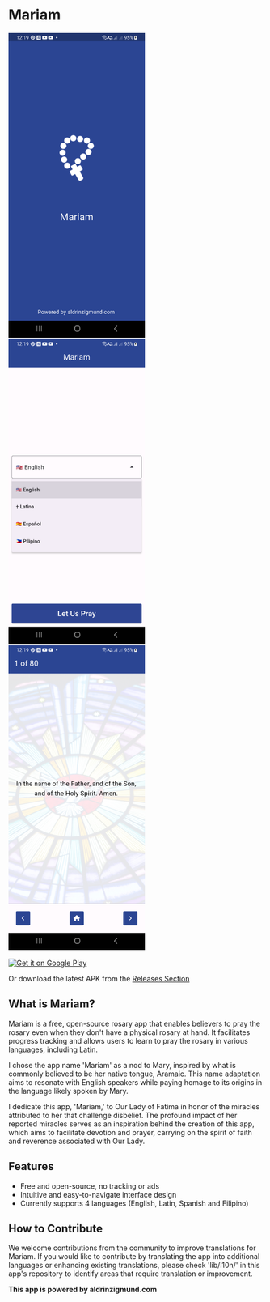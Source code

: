 # Mariam

<img src="screenshots/screenshot1.png" alt="Screenshot 1" width="270" height="602"><img src="screenshots/screenshot2.png" alt="Screenshot 2" width="270" height="602"><img src="screenshots/screenshot3.png" alt="Screenshot 3" width="270" height="602">

[<img src="https://play.google.com/intl/en_us/badges/static/images/badges/en_badge_web_generic.png"
     alt="Get it on Google Play"
     height="93">](https://play.google.com/store/apps/details?id=io.github.aldrinzigmundv.mariam)

Or download the latest APK from the [Releases Section](https://github.com/aldrinzigmundv/mariam/releases/latest)

## What is Mariam?

Mariam is a free, open-source rosary app that enables believers to pray the rosary even when they don't have a physical rosary at hand. It facilitates progress tracking and allows users to learn to pray the rosary in various languages, including Latin.

I chose the app name 'Mariam' as a nod to Mary, inspired by what is commonly believed to be her native tongue, Aramaic. This name adaptation aims to resonate with English speakers while paying homage to its origins in the language likely spoken by Mary.

I dedicate this app, 'Mariam,' to Our Lady of Fatima in honor of the miracles attributed to her that challenge disbelief. The profound impact of her reported miracles serves as an inspiration behind the creation of this app, which aims to facilitate devotion and prayer, carrying on the spirit of faith and reverence associated with Our Lady.

## Features
* Free and open-source, no tracking or ads
* Intuitive and easy-to-navigate interface design
* Currently supports 4 languages (English, Latin, Spanish and Filipino)



## How to Contribute

We welcome contributions from the community to improve translations for Mariam. If you would like to contribute by translating the app into additional languages or enhancing existing translations, please check 'lib/l10n/' in this app's repository to identify areas that require translation or improvement.


**This app is powered by aldrinzigmund.com**
